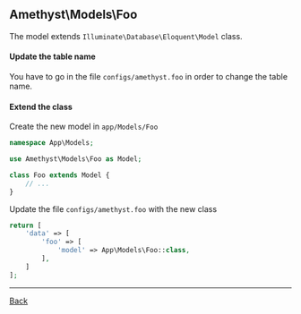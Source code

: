 ## Amethyst\Models\Foo

The model extends ```Illuminate\Database\Eloquent\Model``` class.

#### Update the table name
You have to go in the file `configs/amethyst.foo` in order to change the table name.

#### Extend the class

Create the new model in `app/Models/Foo`
```php
namespace App\Models;

use Amethyst\Models\Foo as Model;

class Foo extends Model {
	// ...
}
```
Update the file `configs/amethyst.foo` with the new class
```php
return [
    'data' => [
        'foo' => [
            'model' => App\Models\Foo::class,
        ],
    ]
];
```

---
[Back](index.md)
